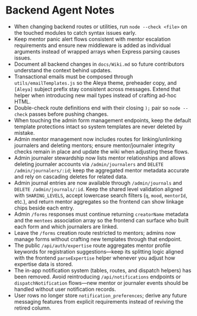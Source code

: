 # Backend Agent Notes

- When changing backend routes or utilities, run `node --check <file>` on the touched modules to catch syntax issues early.
- Keep mentor panic alert flows consistent with mentor escalation requirements and ensure new middleware is added as individual arguments instead of wrapped arrays when Express parsing causes issues.
- Document all backend changes in `docs/Wiki.md` so future contributors understand the context behind updates.
- Transactional emails must be composed through `utils/emailTemplates.js` so the Aleya theme, preheader copy, and `[Aleya]` subject
  prefix stay consistent across messages. Extend that helper when introducing new mail types instead of crafting ad-hoc HTML.
- Double-check route definitions end with their closing `);` pair so `node --check` passes before pushing changes.
- When touching the admin form management endpoints, keep the default template protections intact so system templates are never
  deleted by mistake.
- Admin mentor management now includes routes for linking/unlinking journalers and deleting mentors; ensure mentor/journaler
  integrity checks remain in place and update the wiki when adjusting these flows.
- Admin journaler stewardship now lists mentor relationships and allows deleting journaler accounts via `/admin/journalers` and
  `DELETE /admin/journalers/:id`; keep the aggregated mentor metadata accurate and rely on cascading deletes for related data.
- Admin journal entries are now available through `/admin/journals` and `DELETE /admin/journals/:id`. Keep the shared level
  validation aligned with `SHARING_LEVELS`, accept lowercase search filters (`q`, `mood`, `mentorId`, etc.), and return mentor
  aggregates so the frontend can show linkage chips beside each entry.
- Admin `/forms` responses must continue returning `creatorName` metadata and the `mentees` association array so the frontend can
  surface who built each form and which journalers are linked.
- Leave the `/forms` creation route restricted to mentors; admins now manage forms without crafting new templates through that
  endpoint.
- The public `/api/auth/expertise` route aggregates mentor profile keywords for registration suggestions—keep its splitting logic
  aligned with the frontend `parseExpertise` helper whenever you adjust how expertise data is stored.
- The in-app notification system (tables, routes, and dispatch helpers) has been removed. Avoid reintroducing `/api/notifications`
  endpoints or `dispatchNotification` flows—new mentor or journaler events should be handled without user notification records.
- User rows no longer store `notification_preferences`; derive any future messaging features from explicit requirements instead of reviving the retired column.
